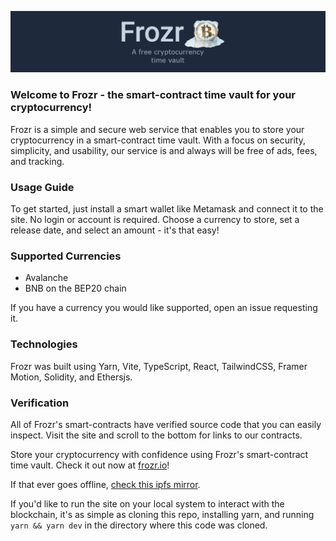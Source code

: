 [![](asset-sources/banner.png)](https://frozr.io)

### Welcome to Frozr - the smart-contract time vault for your cryptocurrency!

Frozr is a simple and secure web service that enables you to store your cryptocurrency in a smart-contract time vault. With a focus on security, simplicity, and usability, our service is and always will be free of ads, fees, and tracking.

### Usage Guide

To get started, just install a smart wallet like Metamask and connect it to the site. No login or account is required. Choose a currency to store, set a release date, and select an amount - it's that easy!


### Supported Currencies
- Avalanche
- BNB on the BEP20 chain

If you have a currency you would like supported, open an issue requesting it.
  
### Technologies
  Frozr was built using Yarn, Vite, TypeScript, React, TailwindCSS, Framer Motion, Solidity, and Ethersjs. 

### Verification
  All of Frozr's smart-contracts have verified source code that you can easily inspect. Visit the site and scroll to the bottom for links to our contracts.

Store your cryptocurrency with confidence using Frozr's smart-contract time vault. Check it out now at [frozr.io](https://frozr.io/)!

If that ever goes offline, [check this ipfs mirror](https://cool-surf-2864.on.fleek.co/).

If you'd like to run the site on your local system to interact with the blockchain, it's as simple as cloning this repo, installing yarn, and running `yarn && yarn dev` in the directory where this code was cloned.
